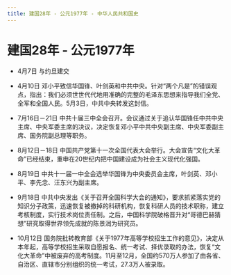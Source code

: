 ```yaml
---
title: 建国28年 - 公元1977年 - 中华人民共和国史
---
```


# 建国28年 - 公元1977年

+ 4月7日 与约旦建交

+ 4月10日 邓小平致信华国锋、叶剑英和中共中央。针对“两个凡是”的错误观点，指出：我们必须世世代代地用准确的完整的毛泽东思想来指导我们全党、全军和全国人民。5月3日，中共中央转发这封信。

+ 7月16日－21日 中共十届三中全会召开。会议通过关于追认华国锋任中共中央主席、中央军委主席的决议，决定恢复邓小平中共中央副主席、中央军委副主席、国务院副总理等职务。

+ 8月12日－18日 中国共产党第十一次全国代表大会举行。大会宣告“文化大革命”已经结束，重申在20世纪内把中国建设成为社会主义现代化强国。

+ 8月19日 中共十一届一中全会选举华国锋为中央委员会主席，叶剑英、邓小平、李先念、汪东兴为副主席。

+ 9月18日 中共中央发出《关于召开全国科学大会的通知》，要求抓紧落实党的知识分子政策，迅速恢复被撤掉的科研机构，恢复科研人员的技术职称，建立考核制度，实行技术岗位责任制。之后，中国科学院破格晋升对“哥德巴赫猜想”研究取得世界领先成就的陈景润为研究员。

+ 10月12日 国务院批转教育部《关于1977年高等学校招生工作的意见》，决定从本年起，高等学校招生采取自愿报名、统一考试、择优录取的办法，恢复“文化大革命”中被废弃的高考制度。11月至12月，全国约570万人参加了由各省、自治区、直辖市分别组织的统一考试，27.3万人被录取。
